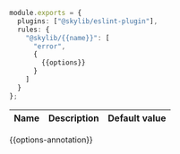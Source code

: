```ts
module.exports = {
  plugins: ["@skylib/eslint-plugin"],
  rules: {
    "@skylib/{{name}}": [
      "error",
      {
        {{options}}
      }
    ]
  }
};
```

| Name | Description | Default value |
| :----- | :----- | :----- |
{{options-annotation}}

